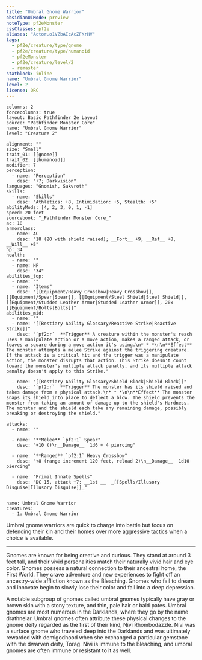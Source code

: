 ```yaml
---
title: "Umbral Gnome Warrior"
obsidianUIMode: preview
noteType: pf2eMonster
cssClasses: pf2e
aliases: "Actor.o1VZbAIcAcZFKrHV" 
tags:
  - pf2e/creature/type/gnome
  - pf2e/creature/type/humanoid
  - pf2eMonster
  - pf2e/creature/level/2
  - remaster
statblock: inline
name: "Umbral Gnome Warrior"
level: 2
license: ORC
---
```


```statblock
columns: 2
forcecolumns: true
layout: Basic Pathfinder 2e Layout
source: "Pathfinder Monster Core"
name: "Umbral Gnome Warrior"
level: "Creature 2"

alignment: ""
size: "Small"
trait_01: [[gnome]]
trait_02: [[humanoid]]
modifier: 7
perception:
  - name: "Perception"
    desc: "+7; Darkvision"
languages: "Gnomish, Sakvroth"
skills:
  - name: "Skills"
    desc: "Athletics: +8, Intimidation: +5, Stealth: +5"
abilityMods: [4, 2, 3, 0, 1, -1]
speed: 20 feet
sourcebook: "_Pathfinder Monster Core_"
ac: 18
armorclass:
  - name: AC
    desc: "18 (20 with shield raised); __Fort__ +9, __Ref__ +8, __Will__ +5"
hp: 34
health:
  - name: ""
  - name: HP
    desc: "34"
abilities_top:
  - name: ""
  - name: "Items"
    desc: "[[Equipment/Heavy Crossbow|Heavy Crossbow]], [[Equipment/Spear|Spear]], [[Equipment/Steel Shield|Steel Shield]], [[Equipment/Studded Leather Armor|Studded Leather Armor]], 20x [[Equipment/Bolts|Bolts]]"
abilities_mid:
  - name: ""
  - name: "[[Bestiary Ability Glossary/Reactive Strike|Reactive Strike]]"
    desc: "`pf2:r`  **Trigger** A creature within the monster's reach uses a manipulate action or a move action, makes a ranged attack, or leaves a square during a move action it's using.\n* * *\n\n**Effect** The monster attempts a melee Strike against the triggering creature. If the attack is a critical hit and the trigger was a manipulate action, the monster disrupts that action. This Strike doesn't count toward the monster's multiple attack penalty, and its multiple attack penalty doesn't apply to this Strike."

  - name: "[[Bestiary Ability Glossary/Shield Block|Shield Block]]"
    desc: "`pf2:r`  **Trigger** The monster has its shield raised and takes damage from a physical attack.\n* * *\n\n**Effect** The monster snaps its shield into place to deflect a blow. The shield prevents the monster from taking an amount of damage up to the shield's Hardness. The monster and the shield each take any remaining damage, possibly breaking or destroying the shield."

attacks:
  - name: ""

  - name: "**Melee** `pf2:1` Spear"
    desc: "+10 ()\n__Damage__  1d6 + 4 piercing"

  - name: "**Ranged** `pf2:1` Heavy Crossbow"
    desc: "+8 (range increment 120 feet, reload 2)\n__Damage__  1d10 piercing"

  - name: "Primal Innate Spells"
    desc: "DC 15, attack +7; __1st __  _[[Spells/Illusory Disguise|Illusory Disguise]]_"
 
```

```encounter-table
name: Umbral Gnome Warrior
creatures:
  - 1: Umbral Gnome Warrior
```



Umbral gnome warriors are quick to charge into battle but focus on defending their kin and their homes over more aggressive tactics when a choice is available.

* * *

Gnomes are known for being creative and curious. They stand at around 3 feet tall, and their vivid personalities match their naturally vivid hair and eye color. Gnomes possess a natural connection to their ancestral home, the First World. They crave adventure and new experiences to fight off an ancestry-wide affliction known as the Bleaching. Gnomes who fail to dream and innovate begin to slowly lose their color and fall into a deep depression.

A notable subgroup of gnomes called umbral gnomes typically have gray or brown skin with a stony texture, and thin, pale hair or bald pates. Umbral gnomes are most numerous in the Darklands, where they go by the name drathnelar. Umbral gnomes often attribute these physical changes to the gnome deity regarded as the first of their kind, Nivi Rhombodazzle. Nivi was a surface gnome who traveled deep into the Darklands and was ultimately rewarded with demigodhood when she exchanged a particular gemstone with the dwarven deity, Torag. Nivi is immune to the Bleaching, and umbral gnomes are often immune or resistant to it as well.
